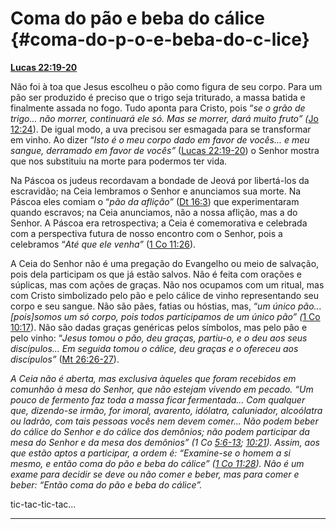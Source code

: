 # Coma do pão e beba do cálice {#coma-do-p-o-e-beba-do-c-lice}

[**Lucas 22:19-20**](http://bibliaonline.com.br/acf/lc/22/19-20)

Não foi à toa que Jesus escolheu o pão como figura de seu corpo. Para um pão ser produzido é preciso que o trigo seja triturado, a massa batida e finalmente assada no fogo. Tudo aponta para Cristo, pois “_se o grão de trigo... não morrer, continuará ele só. Mas se morrer, dará muito fruto” (_[Jo 12:24](http://bibliaonline.com.br/acf/jo/12/24)). De igual modo, a uva precisou ser esmagada para se transformar em vinho. Ao dizer “_Isto é o meu corpo dado em favor de vocês... e meu sangue, derramado em favor de vocês”_ ([Lucas 22:19-20](http://bibliaonline.com.br/acf/lc/22/19-20)) o Senhor mostra que nos substituiu na morte para podermos ter vida.

Na Páscoa os judeus recordavam a bondade de Jeová por libertá-los da escravidão; na Ceia lembramos o Senhor e anunciamos sua morte. Na Páscoa eles comiam o “_pão da aflição”_ ([Dt 16:3](http://bibliaonline.com.br/acf/dt/16/3)) que experimentaram quando escravos; na Ceia anunciamos, não a nossa aflição, mas a do Senhor. A Páscoa era retrospectiva; a Ceia é comemorativa e celebrada com a perspectiva futura de nosso encontro com o Senhor, pois a celebramos “_Até que ele venha”_ ([1 Co 11:26](http://bibliaonline.com.br/acf/1co/11/26)).

A Ceia do Senhor não é uma pregação do Evangelho ou meio de salvação, pois dela participam os que já estão salvos. Não é feita com orações e súplicas, mas com ações de graças. Não nos ocupamos com um ritual, mas com Cristo simbolizado pelo pão e pelo cálice de vinho representando seu corpo e seu sangue. Não são pães, fatias ou hóstias, mas, “_um único pão... [pois]somos um só corpo, pois todos participamos de um único pão” (_[1 Co 10:17](http://bibliaonline.com.br/acf/1co/10/17)). Não são dadas graças genéricas pelos símbolos, mas pelo pão e pelo vinho: “_Jesus tomou o pão, deu graças, partiu-o, e o deu aos seus discípulos... Em seguida tomou o cálice, deu graças e o ofereceu aos discípulos”_ ([Mt 26:26-27](http://bibliaonline.com.br/acf/mt/26/26-27)).

_A Ceia não é aberta, mas exclusiva àqueles que foram recebidos em comunhão à mesa do Senhor, que não estejam vivendo em pecado. “Um pouco de fermento faz toda a massa ficar fermentada... Com qualquer que, dizendo-se irmão, for imoral, avarento, idólatra, caluniador, alcoólatra ou ladrão, com tais pessoas vocês nem devem comer... Não podem beber do cálice do Senhor e do cálice dos demônios; não podem participar da mesa do Senhor e da mesa dos demônios” (1 Co_ [_5:6-13_](http://bibliaonline.com.br/acf/1co/5/6-13)_;_ [_10:21_](http://bibliaonline.com.br/acf/1co/10/21)_). Assim, aos que estão aptos a participar, a ordem é: “Examine-se o homem a si mesmo, e então coma do pão e beba do cálice” (_[_1 Co 11:28_](http://bibliaonline.com.br/acf/1co/11/28)_). Não é um exame para decidir se deve ou não comer e beber, mas para comer e beber: “Então coma do pão e beba do cálice”._

tic-tac-tic-tac...

*****